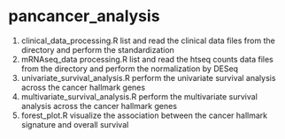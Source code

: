 # pancancer_analysis

1. clinical_data_processing.R list and read the clinical data files from the directory and perform the standardization
2. mRNAseq_data processing.R list and read the htseq counts data files from the directory and perform the normalization by DESeq
3. univariate_survival_analysis.R perform the univariate survival analysis across the cancer hallmark genes
4. multivariate_survival_analysis.R perform the multivariate survival analysis across the cancer hallmark genes
5. forest_plot.R visualize the association between the cancer hallmark signature and overall survival
